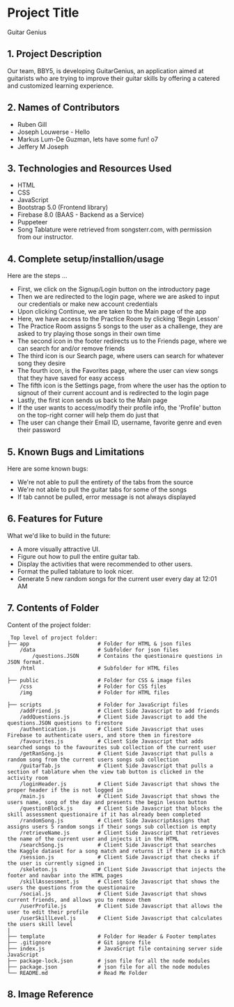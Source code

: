 # Project Title
Guitar Genius 

## 1. Project Description
Our team, BBY5, is developing GuitarGenius, an application aimed at guitarists who are trying to improve their guitar skills by offering a catered and customized learning experience.

## 2. Names of Contributors
*  Ruben Gill 
*  Joseph Louwerse - Hello
*  Markus Lum-De Guzman, lets have some fun! o7
*  Jeffery M Joseph 
	
## 3. Technologies and Resources Used
* HTML
* CSS
* JavaScript
* Bootstrap 5.0 (Frontend library)
* Firebase 8.0 (BAAS - Backend as a Service)
* Puppeteer
* Song Tablature were retrieved from songsterr.com, with permission from our instructor. 

## 4. Complete setup/installion/usage
Here are the steps ...
* First, we click on the Signup/Login button on the introductory page
* Then we are redirected to the login page, where we are asked to input our credentials or make new account credentials
* Upon clicking Continue, we are taken to the Main page of the app
* Here, we have access to the Practice Room by clicking 'Begin Lesson'
* The Practice Room assigns 5 songs to the user as a challenge, they are asked to try playing those songs in their own time
* The second icon in the footer redirects us to the Friends page, where we can search for and/or remove friends
* The third icon is our Search page, where users can search for whatever song they desire
* The fourth icon, is the Favorites page, where the user can view songs that they have saved for easy access
* The fifth icon is the Settings page, from where the user has the option to signout of their current account and is redirected to the login page
* Lastly, the first icon sends us back to the Main page
* If the user wants to access/modify their profile info, the 'Profile' button on the top-right corner will help them do just that
* The user can change their Email ID, username, favorite genre and even their password

## 5. Known Bugs and Limitations
Here are some known bugs:
* We're not able to pull the entirety of the tabs from the source
* We're not able to pull the guitar tabs for some of the songs
* If tab cannot be pulled, error message is not always displayed 

## 6. Features for Future
What we'd like to build in the future:
* A more visually attractive UI. 
* Figure out how to pull the entire guitar tab. 
* Display the activities that were recommended to other users. 
* Format the pulled tablature to look nicer. 
* Generate 5 new random songs for the current user every day at 12:01 AM
	
## 7. Contents of Folder
Content of the project folder:

```
 Top level of project folder: 
├── app                      # Folder for HTML & json files
    /data                    # Subfolder for json files
        /questions.JSON      # Contains the questionaire questions in JSON format. 
    /html                    # Subfolder for HTML files

├── public                   # Folder for CSS & image files
    /css                     # Folder for CSS files
    /img                     # Folder for HTML files

├── scripts                  # Folder for JavaScript files
    /addFriend.js            # Client Side Javascript to add friends
    /addQuestions.js         # Client Side Javascript to add the questions.JSON questions to firestore
    /authentication.js       # Client Side Javascript that uses Firebase to authenticate users, and store them in firestore
    /favourites.js           # Client Side Javascript that adds searched songs to the favourites sub collection of the current user
    /getRanSong.js           # Client Side Javascript that pulls a random song from the current users songs sub collection 
    /guitarTab.js            # Client Side Javascript that pulls a section of tablature when the view tab button is clicked in the activity room 
    /loginHeader.js          # Client Side Javascript that shows the proper header if the is not logged in
    /main.js                 # Client Side Javascript that shows the users name, song of the day and presents the begin lesson button
    /questionBlock.js        # Client Side Javascript that blocks the skill assessment questionaire if it has already been completed
    /randomSong.js           # Client Side JavascriptAssigns that assigns users 5 random songs if their songs sub collection is empty 
    /retrieveName.js         # Client Side Javascript that retrieves the name of the current user and injects it in the HTML
    /searchSong.js           # Client Side Javascript that searches the Kaggle dataset for a song match and returns it if there is a match
    /session.js              # Client Side Javascript that checks if the user is currently signed in 
    /skeleton.js             # Client Side Javascript that injects the footer and navbar into the HTML pages
    /skillAssessment.js      # Client Side Javascript that shows the users the questions from the questionaire
    /social.js               # Client Side Javascript that shows current friends, and allows you to remove them 
    /userProfile.js          # Client Side Javascript that allows the user to edit their profile
    /userSkillLevel.js       # Client Side Javascript that calculates the users skill level 
|    
├── template                 # Folder for Header & Footer templates
├── .gitignore               # Git ignore file
├── index.js                 # JavaScript file containing server side JavaScript
├── package-lock.json        # json file for all the node modules
├── package.json             # json file for all the node modules
└── README.md                # Read Me Folder
```

## 8. Image Reference